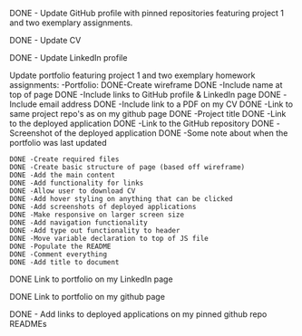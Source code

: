 DONE - Update GitHub profile with pinned repositories featuring project 1 and two exemplary assignments.

DONE - Update CV

DONE - Update LinkedIn profile

Update portfolio featuring project 1 and two exemplary homework assignments:
-Portfolio:
    DONE-Create wireframe
        DONE -Include name at top of page
        DONE -Include links to GitHub profile & LinkedIn page
        DONE -Include email address
        DONE -Include link to a PDF on my CV
        DONE -Link to same project repo's as on my github page
            DONE -Project title
            DONE -Link to the deployed application
            DONE -Link to the GitHub repository
            DONE -Screenshot of the deployed application
        DONE -Some note about when the portfolio was last updated

    DONE -Create required files
    DONE -Create basic structure of page (based off wireframe)
    DONE -Add the main content
    DONE -Add functionality for links
    DONE -Allow user to download CV
    DONE -Add hover styling on anything that can be clicked
    DONE -Add screenshots of deployed applications
    DONE -Make responsive on larger screen size
    DONE -Add navigation functionality
    DONE -Add type out functionality to header
    DONE -Move variable declaration to top of JS file
    DONE -Populate the README
    DONE -Comment everything
    DONE -Add title to document


DONE Link to portfolio on my LinkedIn page

DONE Link to portfolio on my github page

DONE - Add links to deployed applications on my pinned github repo READMEs